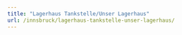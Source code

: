 ```yaml
---
title: "Lagerhaus Tankstelle/Unser Lagerhaus"
url: /innsbruck/lagerhaus-tankstelle-unser-lagerhaus/
---
```

